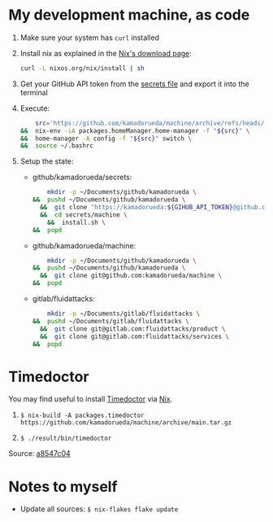 # My development machine, as code

1.  Make sure your system has `curl` installed

1.  Install nix as explained in the
    [Nix's download page](https://nixos.org/download):

    ```bash
    curl -L nixos.org/nix/install | sh
    ```

1. Get your GitHub API token from the
    [secrets file](https://github.com/kamadorueda/secrets/blob/master/machine/secrets.sh)
    and export it into the terminal

1. Execute:

    ```bash
        src='https://github.com/kamadorueda/machine/archive/refs/heads/main.tar.gz' \
    &&  nix-env -iA packages.homeManager.home-manager -f "${src}" \
    &&  home-manager -A config -f "${src}" switch \
    &&  source ~/.bashrc
    ```

1. Setup the state:

    - github/kamadorueda/secrets:

      ```bash
          mkdir -p ~/Documents/github/kamadorueda \
      &&  pushd ~/Documents/github/kamadorueda \
        &&  git clone "https://kamadorueda:${GIHUB_API_TOKEN}@github.com/kamadorueda/secrets" \
        &&  cd secrets/machine \
          &&  install.sh \
      &&  popd
      ```

    - github/kamadorueda/machine:

      ```bash
          mkdir -p ~/Documents/github/kamadorueda \
      &&  pushd ~/Documents/github/kamadorueda \
        &&  git clone git@github.com:kamadorueda/machine \
      &&  popd
      ```

    - gitlab/fluidattacks:

      ```bash
          mkdir -p ~/Documents/gitlab/fluidattacks \
      &&  pushd ~/Documents/gitlab/fluidattacks \
        &&  git clone git@gitlab.com:fluidattacks/product \
        &&  git clone git@gitlab.com:fluidattacks/services \
      &&  popd
      ```

# Timedoctor

You may find useful to install [Timedoctor](https://www.timedoctor.com/)
via [Nix](https://nixos.org).

1. `$ nix-build -A packages.timedoctor https://github.com/kamadorueda/machine/archive/main.tar.gz`

2. `$ ./result/bin/timedoctor`

Source: [a8547c04](https://github.com/kamadorueda/machine/commit/a8547c048cfe34bc78475a8c8621b226426b81ab)

# Notes to myself

- Update all sources: `$ nix-flakes flake update`
